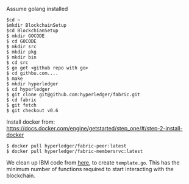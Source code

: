 
Assume golang installed

```
$cd ~
$mkdir BlockchainSetup
$cd BlockchianSetup
$ mkdir GOCODE
$ cd GOCODE
$ mkdir src
$ mkdir pkg
$ mkdir bin
$ cd src
$ go get <github repo with go>
$ cd githbu.com....
$ make
$ mkdir hyperledger
$ cd hyperledger
$ git clone git@github.com:hyperledger/fabric.git
$ cd fabric
$ git fetch
$ git checkout v0.6
```

Install docker from: https://docs.docker.com/engine/getstarted/step_one/#/step-2-install-docker

```
$ docker pull hyperledger/fabric-peer:latest
$ docker pull hyperledger/fabric-membersrvc:latest
```

We clean up IBM code from <a href="https://github.com/IBM-Blockchain/marbles/blob/master/chaincode/marbles_chaincode.go" target="_blank">here</a>, to create `template.go`. This has the minimum number of functions required to start interacting with the blockchain.
